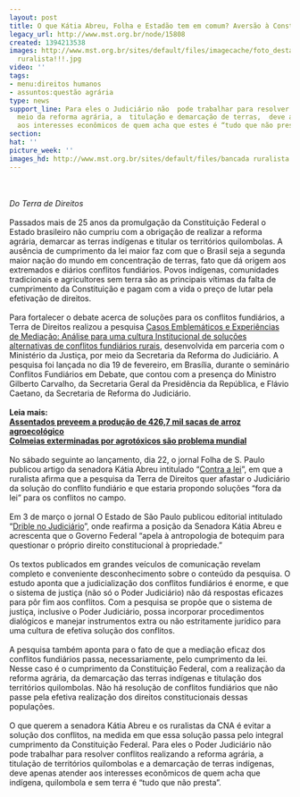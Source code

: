 ```yaml
---
layout: post
title: O que Kátia Abreu, Folha e Estadão tem em comum? Aversão à Constituição
legacy_url: http://www.mst.org.br/node/15808
created: 1394213538
images: http://www.mst.org.br/sites/default/files/imagecache/foto_destaque/bancada
  ruralista!!!.jpg
video: ''
tags:
- menu:direitos humanos
- assuntos:questão agrária
type: news
support_line: Para eles o Judiciário não  pode trabalhar para resolver conflitos por
  meio da reforma agrária, a  titulação e demarcação de terras,  deve apenas atender
  aos interesses econômicos de quem acha que estes é “tudo que não presta”.
section: 
hat: ''
picture_week: ''
images_hd: http://www.mst.org.br/sites/default/files/bancada ruralista!!!.jpg
---
```

<p><br><em><br>Do Terra de Direitos </em><br><br>Passados mais de 25 anos da promulgação da Constituição Federal o Estado brasileiro não cumpriu com a obrigação de realizar a reforma agrária, demarcar as terras indígenas e titular os territórios quilombolas. A ausência de cumprimento da lei maior faz com que o Brasil seja a segunda maior nação do mundo em concentração de terras, fato que dá origem aos extremados e diários conflitos fundiários. Povos indígenas, comunidades tradicionais e agricultores sem terra são as principais vítimas da falta de cumprimento da Constituição e pagam com a vida o preço de lutar pela efetivação de direitos.<br><br>Para fortalecer o debate acerca de soluções para os conflitos fundiários, a Terra de Direitos realizou a pesquisa <a href="http://terradedireitos.org.br/wp-content/uploads/2014/02/Pesquisa-Conflitos-Fundi%C3%A1rios-Agr%C3%A1rios-Terra-de-Direitos.pdf" target="_blank">Casos Emblemáticos e Experiências de Mediação: Análise para uma cultura Institucional de soluções alternativas de conflitos fundiários rurais</a>, desenvolvida em parceria com o Ministério da Justiça, por meio da Secretaria da Reforma do Judiciário. A pesquisa foi lançada no dia 19 de fevereiro, em Brasília, durante o seminário Conflitos Fundiários em Debate, que contou com a presença do Ministro Gilberto Carvalho, da Secretaria Geral da Presidência da República, e Flávio Caetano, da Secretaria de Reforma do Judiciário.<br><strong><br>Leia mais:<br></strong><a href="http://www.mst.org.br/node/15802"><strong>Assentados preveem a produção de 426,7 mil sacas de arroz agroecológico <br></strong></a><a href="http://www.mst.org.br/node/15804"><strong>Colmeias exterminadas por agrotóxicos são problema mundial </strong><br></a><br>No sábado seguinte ao lançamento, dia 22, o jornal Folha de S. Paulo publicou artigo da senadora Kátia Abreu intitulado “<a href="http://www1.folha.uol.com.br/colunas/katiaabreu/2014/02/1416181-contra-a-lei.shtml">Contra a lei</a>”, em que a ruralista afirma que a pesquisa da Terra de Direitos quer afastar o Judiciário da solução do conflito fundiário e que estaria propondo soluções “fora da lei” para os conflitos no campo.<br><br>Em 3 de março o jornal O Estado de São Paulo publicou editorial intitulado “<a href="http://www.estadao.com.br/noticias/impresso,drible-no-judiciario,1136735,0.htm">Drible no Judiciário</a>”, onde reafirma a posição da Senadora Kátia Abreu e acrescenta que o Governo Federal “apela à antropologia de botequim para questionar o próprio direito constitucional à propriedade.”<br><br>Os textos publicados em grandes veículos de comunicação revelam completo e conveniente desconhecimento sobre o conteúdo da pesquisa. O estudo aponta que a judicialização dos conflitos fundiários é enorme, e que o sistema de justiça (não só o Poder Judiciário) não dá respostas eficazes para pôr fim aos conflitos. Com a pesquisa se propõe que o sistema de justiça, inclusive o Poder Judiciário, possa incorporar procedimentos dialógicos e manejar instrumentos extra ou não estritamente jurídico para uma cultura de efetiva solução dos conflitos.<br><br>A pesquisa também aponta para o fato de que a mediação eficaz dos conflitos fundiários passa, necessariamente, pelo cumprimento da lei. Nesse caso é o cumprimento da Constituição Federal, com a realização da reforma agrária, da demarcação das terras indígenas e titulação dos territórios quilombolas. Não há resolução de conflitos fundiários que não passe pela efetiva realização dos direitos constitucionais dessas populações.<br><br>O que querem a senadora Kátia Abreu e os ruralistas da CNA é evitar a solução dos conflitos, na medida em que essa solução passa pelo integral cumprimento da Constituição Federal. Para eles o Poder Judiciário não pode trabalhar para resolver conflitos realizando a reforma agrária, a titulação de territórios quilombolas e a demarcação de terras indígenas, deve apenas atender aos interesses econômicos de quem acha que indígena, quilombola e sem terra é “tudo que não presta”.</p><p>&nbsp;</p>
